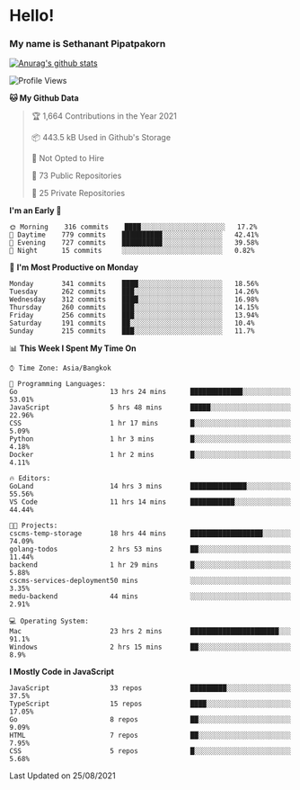 # Hello!
### My name is Sethanant Pipatpakorn

[![Anurag's github stats](https://github-readme-stats.vercel.app/api?username=thetkpark&count_private=true&show_icons=true&theme=tokyonight)](https://github.com/anuraghazra/github-readme-stats)

<!--START_SECTION:waka-->
![Profile Views](http://img.shields.io/badge/Profile%20Views-1-blue)

**🐱 My Github Data** 

> 🏆 1,664 Contributions in the Year 2021
 > 
> 📦 443.5 kB Used in Github's Storage 
 > 
> 🚫 Not Opted to Hire
 > 
> 📜 73 Public Repositories 
 > 
> 🔑 25 Private Repositories  
 > 
**I'm an Early 🐤** 

```text
🌞 Morning    316 commits    ████░░░░░░░░░░░░░░░░░░░░░   17.2% 
🌆 Daytime    779 commits    ██████████░░░░░░░░░░░░░░░   42.41% 
🌃 Evening    727 commits    ██████████░░░░░░░░░░░░░░░   39.58% 
🌙 Night      15 commits     ░░░░░░░░░░░░░░░░░░░░░░░░░   0.82%

```
📅 **I'm Most Productive on Monday** 

```text
Monday       341 commits    ████░░░░░░░░░░░░░░░░░░░░░   18.56% 
Tuesday      262 commits    ███░░░░░░░░░░░░░░░░░░░░░░   14.26% 
Wednesday    312 commits    ████░░░░░░░░░░░░░░░░░░░░░   16.98% 
Thursday     260 commits    ███░░░░░░░░░░░░░░░░░░░░░░   14.15% 
Friday       256 commits    ███░░░░░░░░░░░░░░░░░░░░░░   13.94% 
Saturday     191 commits    ██░░░░░░░░░░░░░░░░░░░░░░░   10.4% 
Sunday       215 commits    ███░░░░░░░░░░░░░░░░░░░░░░   11.7%

```


📊 **This Week I Spent My Time On** 

```text
⌚︎ Time Zone: Asia/Bangkok

💬 Programming Languages: 
Go                       13 hrs 24 mins      █████████████░░░░░░░░░░░░   53.01% 
JavaScript               5 hrs 48 mins       █████░░░░░░░░░░░░░░░░░░░░   22.96% 
CSS                      1 hr 17 mins        █░░░░░░░░░░░░░░░░░░░░░░░░   5.09% 
Python                   1 hr 3 mins         █░░░░░░░░░░░░░░░░░░░░░░░░   4.18% 
Docker                   1 hr 2 mins         █░░░░░░░░░░░░░░░░░░░░░░░░   4.11%

🔥 Editors: 
GoLand                   14 hrs 3 mins       ██████████████░░░░░░░░░░░   55.56% 
VS Code                  11 hrs 14 mins      ███████████░░░░░░░░░░░░░░   44.44%

🐱‍💻 Projects: 
cscms-temp-storage       18 hrs 44 mins      ██████████████████░░░░░░░   74.09% 
golang-todos             2 hrs 53 mins       ██░░░░░░░░░░░░░░░░░░░░░░░   11.44% 
backend                  1 hr 29 mins        █░░░░░░░░░░░░░░░░░░░░░░░░   5.88% 
cscms-services-deployment50 mins             ░░░░░░░░░░░░░░░░░░░░░░░░░   3.35% 
medu-backend             44 mins             ░░░░░░░░░░░░░░░░░░░░░░░░░   2.91%

💻 Operating System: 
Mac                      23 hrs 2 mins       ██████████████████████░░░   91.1% 
Windows                  2 hrs 15 mins       ██░░░░░░░░░░░░░░░░░░░░░░░   8.9%

```

**I Mostly Code in JavaScript** 

```text
JavaScript               33 repos            █████████░░░░░░░░░░░░░░░░   37.5% 
TypeScript               15 repos            ████░░░░░░░░░░░░░░░░░░░░░   17.05% 
Go                       8 repos             ██░░░░░░░░░░░░░░░░░░░░░░░   9.09% 
HTML                     7 repos             ██░░░░░░░░░░░░░░░░░░░░░░░   7.95% 
CSS                      5 repos             █░░░░░░░░░░░░░░░░░░░░░░░░   5.68%

```



 Last Updated on 25/08/2021
<!--END_SECTION:waka-->
